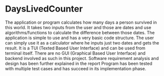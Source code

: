 # DaysLivedCounter
The application or program calculates how many days a person survived in this world. It takes two inputs from the user and those are dates and use algorithms/functions to calculate the difference between those dates.
The application is simple to use and has a very basic code structure. The user can simply use it as a calculator where he inputs just two dates and gets the result.
It is a TUI (Texted Based User Interface) and can be used from terminal itself. There  are no GUI (Graphical Based User Interface) and backend involved as such in this project.
Software requirement analysis and design has been further explained in the report
Program has been tested with multiple test cases and has succeed in its implementation phase.
